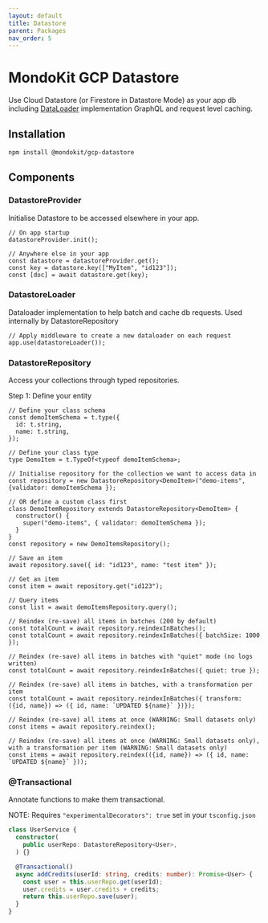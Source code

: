 ```yaml
---
layout: default
title: Datastore
parent: Packages
nav_order: 5
---
```


# MondoKit GCP Datastore

Use Cloud Datastore (or Firestore in Datastore Mode) as your app db including [DataLoader](https://github.com/graphql/dataloader) implementation GraphQL
and request level caching.

## Installation

```sh
npm install @mondokit/gcp-datastore
```

## Components

### DatastoreProvider
Initialise Datastore to be accessed elsewhere in your app.

```
// On app startup
datastoreProvider.init();

// Anywhere else in your app
const datastore = datastoreProvider.get();
const key = datastore.key(["MyItem", "id123"]);
const [doc] = await datastore.get(key);
```

### DatastoreLoader
Dataloader implementation to help batch and cache db requests. Used internally by DatastoreRepository

```
// Apply middleware to create a new dataloader on each request
app.use(datastoreLoader());
```

### DatastoreRepository
Access your collections through typed repositories.

Step 1: Define your entity

```
// Define your class schema
const demoItemSchema = t.type({
  id: t.string,
  name: t.string,
});

// Define your class type
type DemoItem = t.TypeOf<typeof demoItemSchema>;

// Initialise repository for the collection we want to access data in
const repository = new DatastoreRepository<DemoItem>("demo-items", {validator: demoItemSchema });

// OR define a custom class first
class DemoItemRepository extends DatastoreRepository<DemoItem> {
  constructor() {
    super("demo-items", { validator: demoItemSchema });
  }
}
const repository = new DemoItemsRepository();

// Save an item
await repository.save({ id: "id123", name: "test item" });

// Get an item
const item = await repository.get("id123");

// Query items
const list = await demoItemsRepository.query();

// Reindex (re-save) all items in batches (200 by default)
const totalCount = await repository.reindexInBatches();
const totalCount = await repository.reindexInBatches({ batchSize: 1000 });

// Reindex (re-save) all items in batches with "quiet" mode (no logs written)
const totalCount = await repository.reindexInBatches({ quiet: true });

// Reindex (re-save) all items in batches, with a transformation per item
const totalCount = await repository.reindexInBatches({ transform: ({id, name}) => ({ id, name: `UPDATED ${name}` })});

// Reindex (re-save) all items at once (WARNING: Small datasets only)
const items = await repository.reindex();

// Reindex (re-save) all items at once (WARNING: Small datasets only), with a transformation per item (WARNING: Small datasets only)
const items = await repository.reindex(({id, name}) => ({ id, name: `UPDATED ${name}` }));

```

### @Transactional

Annotate functions to make them transactional.

NOTE: Requires `"experimentalDecorators": true` set in your `tsconfig.json`

```typescript
class UserService {
  constructor(
    public userRepo: DatastoreRepository<User>,
  ) {}

  @Transactional()
  async addCredits(userId: string, credits: number): Promise<User> {
    const user = this.userRepo.get(userId);
    user.credits = user.credits + credits;
    return this.userRepo.save(user);
  }
}
```
